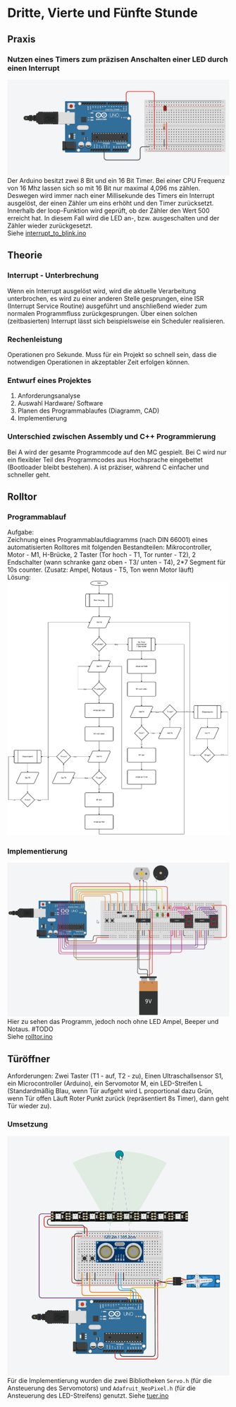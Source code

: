 # Dritte, Vierte und Fünfte Stunde

## Praxis

### Nutzen eines Timers zum präzisen Anschalten einer LED durch einen Interrupt

![Video of a curcuit containing a arduino and a breadboard. A black cable connects the Ground Port of the Arduino through a resistor with a red LED. A red cable connects the digital PIN 0 of the Arduino with the other side of the LED. The LED is blinking periodically.](media/interrupt_to_blink.gif)  
Der Arduino besitzt zwei 8 Bit und ein 16 Bit Timer. Bei einer CPU Frequenz von 16 Mhz lassen sich so mit 16 Bit nur maximal 4,096 ms zählen. Deswegen  wird immer nach einer Millisekunde des Timers ein Interrupt ausgelöst, der einen Zähler um eins erhöht und den Timer zurücksetzt. Innerhalb der loop-Funktion wird geprüft, ob der Zähler den Wert 500 erreicht hat. In diesem Fall wird die LED an-, bzw. ausgeschalten und der Zähler wieder zurückgesetzt.  
Siehe [interrupt_to_blink.ino](src/interrupt_to_blink/interrupt_to_blink.ino)

## Theorie

### Interrupt - Unterbrechung

Wenn ein Interrupt ausgelöst wird, wird die aktuelle Verarbeitung unterbrochen, es wird zu einer anderen Stelle gesprungen, eine ISR (Interrupt Service Routine) ausgeführt und anschließend wieder zum normalen Programmfluss zurückgesprungen. Über einen solchen (zeitbasierten) Interrupt lässt sich beispielsweise ein Scheduler realisieren.

### Rechenleistung

Operationen pro Sekunde. Muss für ein Projekt so schnell sein, dass die notwendigen Operationen in akzeptabler Zeit erfolgen können.  

### Entwurf eines Projektes

1. Anforderungsanalyse
2. Auswahl Hardware/ Software
3. Planen des Programmablaufes (Diagramm, CAD)
4. Implementierung

### Unterschied zwischen Assembly und C++ Programmierung

Bei A wird der gesamte Programmcode auf den MC gespielt. Bei C wird nur ein flexibler Teil des Programmcodes aus Hochsprache eingebettet (Bootloader bleibt bestehen). A ist präziser, während C einfacher und schneller geht.  

## Rolltor

### Programmablauf

Aufgabe:  
Zeichnung eines Programmablaufdiagramms (nach DIN 66001) eines automatisierten Rolltores mit folgenden Bestandteilen:
Mikrocontroller, Motor - M1, H-Brücke, 2 Taster (Tor hoch - T1, Tor runter - T2), 2 Endschalter (wann schranke ganz oben - T3/ unten - T4), 2*7 Segment für 10s counter. (Zusatz: Ampel,  Notaus - T5, Ton wenn Motor läuft)  
Lösung:  
![A really complex activity diagramm](media/rolltor_zusatz.png)  

### Implementierung

![Video of a really complex tinkercad programm.](media/rolltor.gif)  
Hier zu sehen das Programm, jedoch noch ohne LED Ampel, Beeper und Notaus. #TODO  
Siehe [rolltor.ino](src/rolltor/rolltor.ino)

## Türöffner

Anforderungen:
Zwei Taster (T1 - auf, T2 - zu), Einen Ultraschallsensor S1, ein Microcontroller (Arduino), ein Servomotor M, ein LED-Streifen L (Standardmäßig Blau, wenn Tür aufgeht wird L proportional dazu Grün, wenn Tür offen Läuft Roter Punkt zurück (repräsentiert 8s Timer), dann geht Tür wieder zu).  

### Umsetzung

![Video of a really complex tinkercad programm.](media/tuer.gif)
Für die Implementierung wurden die zwei Bibliotheken `Servo.h` (für die Ansteuerung des Servomotors) und `Adafruit_NeoPixel.h` (für die Ansteuerung des LED-Streifens) genutzt.
Siehe [tuer.ino](src/tuer/tuer.ino)
